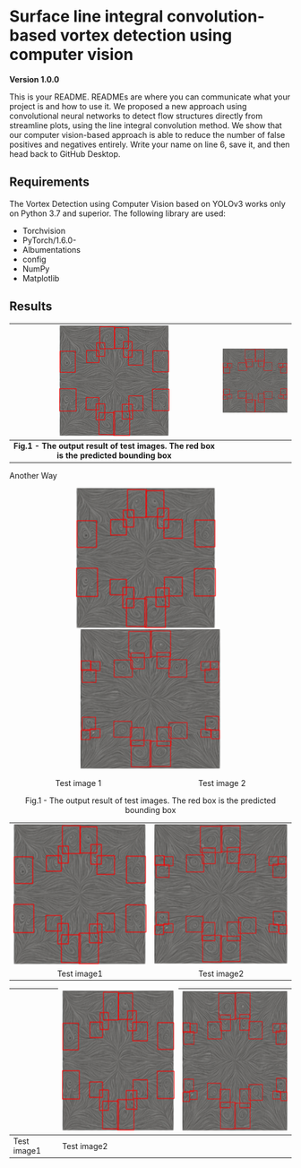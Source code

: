 # Surface line integral convolution-based vortex detection using computer vision
**Version 1.0.0**

This is your README. READMEs are where you can communicate what your project is and how to use it.
We proposed a new approach using convolutional neural networks to detect flow structures directly from streamline plots, using the line integral convolution method. We show that our computer vision-based approach is able to reduce the number of false positives and negatives entirely.
Write your name on line 6, save it, and then head back to GitHub Desktop.

## Requirements
The Vortex Detection using Computer Vision based on YOLOv3 works only on Python 3.7 and superior. The following library are used:
*	Torchvision
*	PyTorch/1.6.0-
*	Albumentations
*	config
*	NumPy
*	Matplotlib


## Results
| ![Output](testimage1.png) | ![Output](testimage2.png) |
|:--:| :--:|
| <b>Fig.1 - The output result of test images. The red box is the predicted bounding box</b>|


Another Way

<p align = "center"  style="line-height:1">
  <img src = "testimage1.png" width="250" height="250" >   &nbsp;&nbsp;&nbsp;<img src = "testimage2.png" width="250" height="250" >
  <div align = "center" style="margin-bottom:0;"> Test image 1  &nbsp;&nbsp;&nbsp;&nbsp; &nbsp;&nbsp;&nbsp;&nbsp; &nbsp;&nbsp;&nbsp;&nbsp  &nbsp;&nbsp;&nbsp;&nbsp; &nbsp;&nbsp;&nbsp;&nbsp; &nbsp;&nbsp;&nbsp;&nbsp; 
     &nbsp;&nbsp;&nbsp;&nbsp; &nbsp;&nbsp;&nbsp;&nbsp; &nbsp;&nbsp;  Test image 2 
    </div>
</p>
<p align = "center">
Fig.1 - The output result of test images. The red box is the predicted bounding box
</p>




 

<table cellspacing="0" cellpadding="0" align="center"> 
  <tr>
		<td><img src="testimage1.png" height="250" width="250" border=0>    
    </td>
    <td><img src="testimage2.png" height="250" width="250">    
    </td>

 </tr>
	<tr align="center" >
	<td><center>Test image1</center></td>
    <td><center>Test image2</center></td>

  </tr>
  	
 </table>


<table>
<thead>
<tr>
	<th>	<td><img src="testimage1.png" height="250" width="250">    
    </th>
<th> <img src="testimage2.png" height="250" width="250">
	</th>
	</tr>
</thead>
<tbody>
<tr>
<td>Test image1</td>
<td>Test image2</td>
</tr>
</tbody>
</table>
